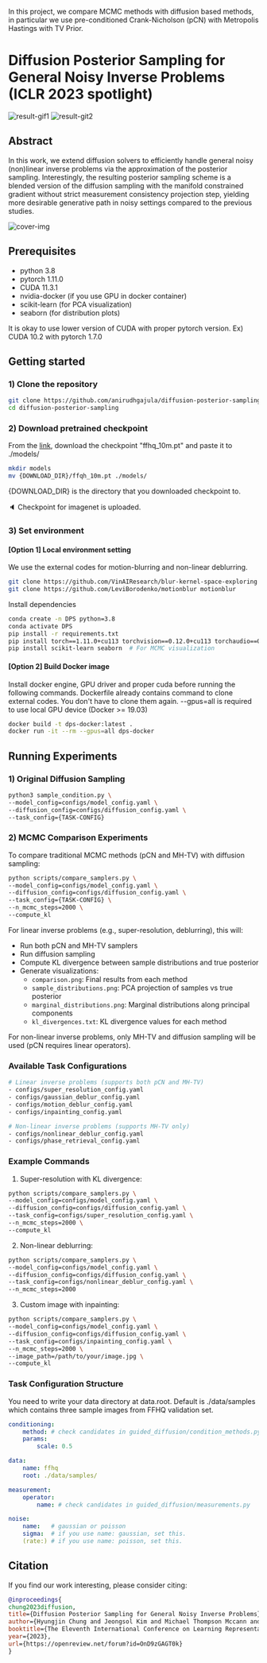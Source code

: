 In this project, we compare MCMC methods with diffusion based methods, in particular we use pre-conditioned Crank-Nicholson (pCN) with Metropolis Hastings with TV Prior.

# Diffusion Posterior Sampling for General Noisy Inverse Problems (ICLR 2023 spotlight)

![result-gif1](./figures/motion_blur.gif)
![result-git2](./figures/super_resolution.gif)
<!-- See more results in the [project-page](https://jeongsol-kim.github.io/dps-project-page) -->

## Abstract
In this work, we extend diffusion solvers to efficiently handle general noisy (non)linear inverse problems via the approximation of the posterior sampling. Interestingly, the resulting posterior sampling scheme is a blended version of the diffusion sampling with the manifold constrained gradient without strict measurement consistency projection step, yielding more desirable generative path in noisy settings compared to the previous studies.

![cover-img](./figures/cover.jpg)

## Prerequisites
- python 3.8
- pytorch 1.11.0
- CUDA 11.3.1
- nvidia-docker (if you use GPU in docker container)
- scikit-learn (for PCA visualization)
- seaborn (for distribution plots)

It is okay to use lower version of CUDA with proper pytorch version.
Ex) CUDA 10.2 with pytorch 1.7.0

## Getting started 

### 1) Clone the repository
```bash
git clone https://github.com/anirudhgajula/diffusion-posterior-sampling/
cd diffusion-posterior-sampling
```

### 2) Download pretrained checkpoint
From the [link](https://drive.google.com/drive/folders/1jElnRoFv7b31fG0v6pTSQkelbSX3xGZh?usp=sharing), download the checkpoint "ffhq_10m.pt" and paste it to ./models/
```bash
mkdir models
mv {DOWNLOAD_DIR}/ffqh_10m.pt ./models/
```
{DOWNLOAD_DIR} is the directory that you downloaded checkpoint to.

:speaker: Checkpoint for imagenet is uploaded.

### 3) Set environment
#### [Option 1] Local environment setting

We use the external codes for motion-blurring and non-linear deblurring.
```bash
git clone https://github.com/VinAIResearch/blur-kernel-space-exploring bkse
git clone https://github.com/LeviBorodenko/motionblur motionblur
```

Install dependencies
```bash
conda create -n DPS python=3.8
conda activate DPS
pip install -r requirements.txt
pip install torch==1.11.0+cu113 torchvision==0.12.0+cu113 torchaudio==0.11.0 --extra-index-url https://download.pytorch.org/whl/cu113
pip install scikit-learn seaborn  # For MCMC visualization
```

#### [Option 2] Build Docker image
Install docker engine, GPU driver and proper cuda before running the following commands.
Dockerfile already contains command to clone external codes. You don't have to clone them again.
--gpus=all is required to use local GPU device (Docker >= 19.03)

```bash
docker build -t dps-docker:latest .
docker run -it --rm --gpus=all dps-docker
```

## Running Experiments

### 1) Original Diffusion Sampling
```bash
python3 sample_condition.py \
--model_config=configs/model_config.yaml \
--diffusion_config=configs/diffusion_config.yaml \
--task_config={TASK-CONFIG}
```

### 2) MCMC Comparison Experiments
To compare traditional MCMC methods (pCN and MH-TV) with diffusion sampling:

```bash
python scripts/compare_samplers.py \
--model_config=configs/model_config.yaml \
--diffusion_config=configs/diffusion_config.yaml \
--task_config={TASK-CONFIG} \
--n_mcmc_steps=2000 \
--compute_kl
```

For linear inverse problems (e.g., super-resolution, deblurring), this will:
- Run both pCN and MH-TV samplers
- Run diffusion sampling
- Compute KL divergence between sample distributions and true posterior
- Generate visualizations:
  - `comparison.png`: Final results from each method
  - `sample_distributions.png`: PCA projection of samples vs true posterior
  - `marginal_distributions.png`: Marginal distributions along principal components
  - `kl_divergences.txt`: KL divergence values for each method

For non-linear inverse problems, only MH-TV and diffusion sampling will be used (pCN requires linear operators).

### Available Task Configurations
```bash
# Linear inverse problems (supports both pCN and MH-TV)
- configs/super_resolution_config.yaml
- configs/gaussian_deblur_config.yaml
- configs/motion_deblur_config.yaml
- configs/inpainting_config.yaml

# Non-linear inverse problems (supports MH-TV only)
- configs/nonlinear_deblur_config.yaml
- configs/phase_retrieval_config.yaml
```

### Example Commands

1. Super-resolution with KL divergence:
```bash
python scripts/compare_samplers.py \
--model_config=configs/model_config.yaml \
--diffusion_config=configs/diffusion_config.yaml \
--task_config=configs/super_resolution_config.yaml \
--n_mcmc_steps=2000 \
--compute_kl
```

2. Non-linear deblurring:
```bash
python scripts/compare_samplers.py \
--model_config=configs/model_config.yaml \
--diffusion_config=configs/diffusion_config.yaml \
--task_config=configs/nonlinear_deblur_config.yaml \
--n_mcmc_steps=2000
```

3. Custom image with inpainting:
```bash
python scripts/compare_samplers.py \
--model_config=configs/model_config.yaml \
--diffusion_config=configs/diffusion_config.yaml \
--task_config=configs/inpainting_config.yaml \
--n_mcmc_steps=2000 \
--image_path=/path/to/your/image.jpg \
--compute_kl
```

### Task Configuration Structure
You need to write your data directory at data.root. Default is ./data/samples which contains three sample images from FFHQ validation set.

```yaml
conditioning:
    method: # check candidates in guided_diffusion/condition_methods.py
    params:
        scale: 0.5

data:
    name: ffhq
    root: ./data/samples/

measurement:
    operator:
        name: # check candidates in guided_diffusion/measurements.py

noise:
    name:   # gaussian or poisson
    sigma:  # if you use name: gaussian, set this.
    (rate:) # if you use name: poisson, set this.
```

## Citation
If you find our work interesting, please consider citing:
```bibtex
@inproceedings{
chung2023diffusion,
title={Diffusion Posterior Sampling for General Noisy Inverse Problems},
author={Hyungjin Chung and Jeongsol Kim and Michael Thompson Mccann and Marc Louis Klasky and Jong Chul Ye},
booktitle={The Eleventh International Conference on Learning Representations },
year={2023},
url={https://openreview.net/forum?id=OnD9zGAGT0k}
}
```

